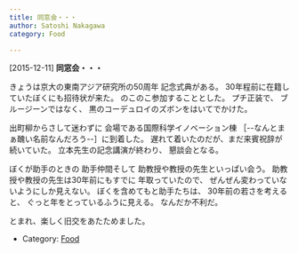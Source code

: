```yaml
---
title: 同窓会・・・
author: Satoshi Nakagawa
category: Food

---
```


[2015-12-11] **同窓会・・・** 

 きょうは京大の東南アジア研究所の50周年
記念式典がある。
30年程前に在籍していたぼくにも招待状が来た。
のこのこ参加することとした。
プチ正装で、
ブルージーンではなく、
黒のコーデュロイのズボンをはいてでかけた。

 出町柳からさして迷わずに
会場である国際科学イノベーション棟
［--なんとまぁ醜い名前なんだろう--］に到着した。
遅れて着いたのだが、まだ来賓祝辞が続いていた。
立本先生の記念講演が終わり、
懇談会となる。

 ぼくが助手のときの
助手仲間そして
助教授や教授の先生といっぱい会う。
助教授や教授の先生は30年前にもすでに
年取っていたので、
ぜんぜん変わっていないようにしか見えない。
ぼくを含めてもと助手たちは、
30年前の若さを考えると、
ぐっと年をとっているふうに見える。
なんだか不利だ。

 とまれ、楽しく旧交をあたためました。

- Category: [Food](https://merapano.github.io/categories.html#Food)

